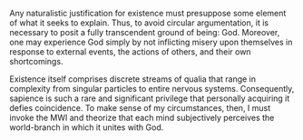 Any naturalistic justification for existence must presuppose some element of what it seeks to explain. Thus, to avoid circular argumentation, it is necessary to posit a fully transcendent ground of being: God. Moreover, one may experience God simply by not inflicting misery upon themselves in response to external events, the actions of others, and their own shortcomings.

Existence itself comprises discrete streams of qualia that range in complexity from singular particles to entire nervous systems. Consequently, sapience is such a rare and significant privilege that personally acquiring it defies coincidence. To make sense of my circumstances, then, I must invoke the MWI and theorize that each mind subjectively perceives the world-branch in which it unites with God.
